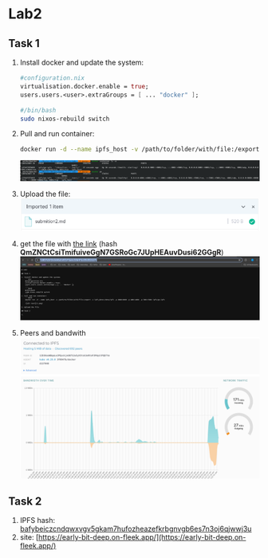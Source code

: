 # Lab2

## Task 1

1. Install docker and update the system:
    ```nix
    #configuration.nix
    virtualisation.docker.enable = true;
    users.users.<user>.extraGroups = [ ... "docker" ];
    ```
    ```bash
    #/bin/bash
    sudo nixos-rebuild switch
    ```
2. Pull and run container:
    ```bash
    docker run -d --name ipfs_host -v /path/to/folder/with/file:/export -v ipfs_data:/data/ipfs -p 8080:8080 -p 4001:4001 -p 5001:5001 ipfs/go-ipfs
    ```
    ![alt text](1.png)
    
3. Upload the file:
    ![alt text](2.png)

4. get the file with [the link](https://ipfs.io/ipfs/QmZNCtCsiTmifuiveGgN7GSRoGc7JUpHEAuvDusi62GGgR) (hash **QmZNCtCsiTmifuiveGgN7GSRoGc7JUpHEAuvDusi62GGgR**)
    ![alt text](3.png)

5. Peers and bandwith
    ![alt text](4.png)

## Task 2

1. IPFS hash: [bafybeiczcndqwxvgv5gkam7hufozheazefkrbgnvgb6es7n3oj6qjwwj3u](http://ipfs.io/ipfs/bafybeiczcndqwxvgv5gkam7hufozheazefkrbgnvgb6es7n3oj6qjwwj3u)
2. site: [https://early-bit-deep.on-fleek.app/](https://early-bit-deep.on-fleek.app/)